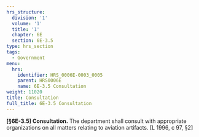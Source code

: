 ```yaml
---
hrs_structure:
  division: '1'
  volume: '1'
  title: '1'
  chapter: 6E
  section: 6E-3.5
type: hrs_section
tags:
  - Government
menu:
  hrs:
    identifier: HRS_0006E-0003_0005
    parent: HRS0006E
    name: 6E-3.5 Consultation
weight: 11020
title: Consultation
full_title: 6E-3.5 Consultation
---
```

**[§6E-3.5] Consultation.** The department shall consult with appropriate organizations on all matters relating to aviation artifacts. [L 1996, c 97, §2]